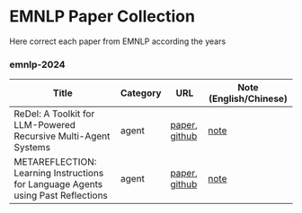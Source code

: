 # EMNLP Paper Collection

Here correct each paper from EMNLP according the years


### emnlp-2024

| Title                                                     | Category                  | URL                                  | Note (English/Chinese)                 |
|-----------------------------------------------------------|---------------------------|---------------------------------------|----------------------------------------|
| ReDel: A Toolkit for LLM-Powered Recursive Multi-Agent Systems | agent | [paper](https://arxiv.org/abs/2408.02248), [github](https://github.com/zhudotexe/redel) | [note](notes/ReDel/README.md) |
| METAREFLECTION: Learning Instructions for Language Agents using Past Reflections | agent | [paper](https://arxiv.org/abs/2405.13009), [github](https://github.com/microsoft/prose/tree/main/misc/MetaReflection) | [note](notes/metareflection/README.md)                                   |